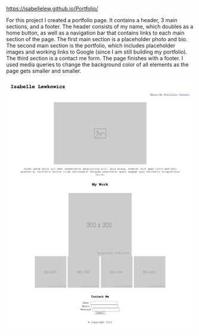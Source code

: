 https://isabellelew.github.io/Portfolio/

For this project I created a portfolio page. It contains a header, 3 main sections, and a footer. The header consists of my name, which doubles as a home button, as well as a navigation bar that contains links to each main section of the page. The first main section is a placeholder photo and bio. The second main section is the portfolio, which includes placeholder images and working links to Google (since I am still building my portfolio). The third section is a contact me form. The page finishes with a footer. I used media queries to change the background color of all elements as the page gets smaller and smaller.

![Screenshot](screenshot.png)